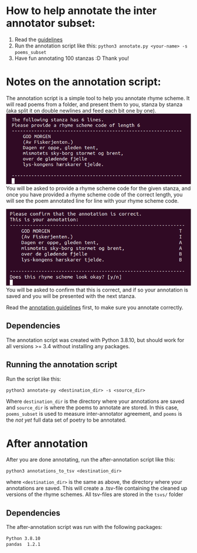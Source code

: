 
# How to help annotate the inter annotator subset:
1. Read the [guidelines](annotation_guidelines.md)
2. Run the annotation script like this: `python3 annotate.py <your-name> -s poems_subset`
3. Have fun annotating 100 stanzas :D Thank you!

# Notes on the annotation script:
The annotation script is a simple tool to help you annotate rhyme scheme. 
It will read poems from a folder, and present them to you, stanza by stanza (aka split it on double newlines and feed each bit one by one).
![sc_1](screenshot1.png)  
You will be asked to provide a rhyme scheme code for the given stanza, and once you have provided a rhyme scheme code of the correct length, you will see the poem annotated line for line with your rhyme scheme code.  

![sc_2](screenshot2.png)  
You will be asked to confirm that this is correct, and if so your annotation is saved and you will be presented with the next stanza.

Read the [annotation guidelines](annotation_guidelines.md) first, to make sure you annotate correctly. 

## Dependencies
The annotation script was created with Python 3.8.10, but should work for all versions >= 3.4 without installing any packages.

## Running the annotation script
Run the script like this:
```
python3 annotate-py <destination_dir> -s <source_dir>
```
Where `destination_dir` is the directory where your annotations are saved and `source_dir` is where the poems to annotate are stored. In this case, `poems_subset` is used to measure inter-annotator agreement, and `poems` is the _not yet_ full data set of poetry to be annotated.

# After annotation
After you are done annotating, run the after-annotation script like this:
```
python3 annotations_to_tsv <destination_dir>
```
where `<destination_dir>` is the same as above, the directory where your annotations are saved. 
This will create a .tsv-file containing the cleaned up versions of the rhyme schemes. 
All tsv-files are stored in the `tsvs/` folder

## Dependencies
The after-annotation script was run with the following packages:
```
Python 3.8.10
pandas  1.2.1
```
